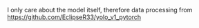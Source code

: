 I only care about the model itself, therefore
data processing from https://github.com/EclipseR33/yolo_v1_pytorch
